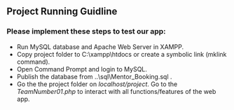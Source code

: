 ## Project Running Guidline

### Please implement these steps to test our app:

- Run MySQL database and Apache Web Server in XAMPP.
- Copy project folder to C:\xampp\htdocs or create a symbolic link (mklink command).
- Open Command Prompt and login to MySQL.
- Publish the database from ..\sql\Mentor_Booking.sql .
- Go the the project folder on <em>localhost/project</em>. Go to the <em>TeamNumber01.php</em> to interact with all functions/features of the web app.